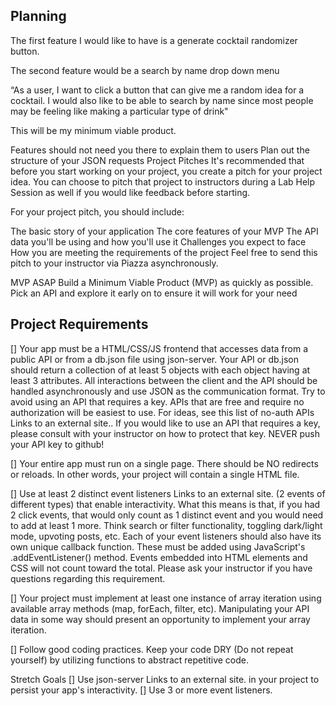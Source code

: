 ## Planning
The first feature I would like to have is a generate cocktail randomizer button.

The second feature would be a search by name drop down menu

“As a user, I want to click a button that can give me a random idea for a cocktail. I would also like to be able to search by name since most people may be feeling like making a particular type of drink"

This will be my minimum viable product.

Features should not need you there to explain them to users
Plan out the structure of your JSON requests
Project Pitches
It's recommended that before you start working on your project, you create a pitch for your project idea. You can choose to pitch that project to instructors during a Lab Help Session as well if you would like feedback before starting.

For your project pitch, you should include:

The basic story of your application
The core features of your MVP
The API data you'll be using and how you'll use it
Challenges you expect to face
How you are meeting the requirements of the project
Feel free to send this pitch to your instructor via Piazza asynchronously.

MVP ASAP
Build a Minimum Viable Product (MVP) as quickly as possible.
Pick an API and explore it early on to ensure it will work for your need

## Project Requirements
[] Your app must be a HTML/CSS/JS frontend that accesses data from a public API or from a db.json file using json-server. 
Your API or db.json should return a collection of at least 5 objects with each object having at least 3 attributes. 
All interactions between the client and the API should be handled asynchronously and use JSON as the communication format. 
Try to avoid using an API that requires a key. APIs that are free and require no authorization will be easiest to use. For ideas, see this list of no-auth APIs Links to an external site.. If you would like to use an API that requires a key, please consult with your instructor on how to protect that key. NEVER push your API key to github!

[] Your entire app must run on a single page. There should be NO redirects or reloads. In other words, your project will contain a single HTML file.

[] Use at least 2 distinct event listeners Links to an external site. (2 events of different types) that enable interactivity. What this means is that, if you had 2 click events, that would only count as 1 distinct event and you would need to add at least 1 more. Think search or filter functionality, toggling dark/light mode, upvoting posts, etc. Each of your event listeners should also have its own unique callback function. These must be added using JavaScript's .addEventListener() method. Events embedded into HTML elements and CSS will not count toward the total. Please ask your instructor if you have questions regarding this requirement.

[] Your project must implement at least one instance of array iteration using available array methods (map, forEach, filter, etc). Manipulating your API data in some way should present an opportunity to implement your array iteration.

[] Follow good coding practices. Keep your code DRY (Do not repeat yourself) by utilizing functions to abstract repetitive code.


Stretch Goals
[] Use json-server Links to an external site. in your project to persist your app's interactivity.
[] Use 3 or more event listeners.